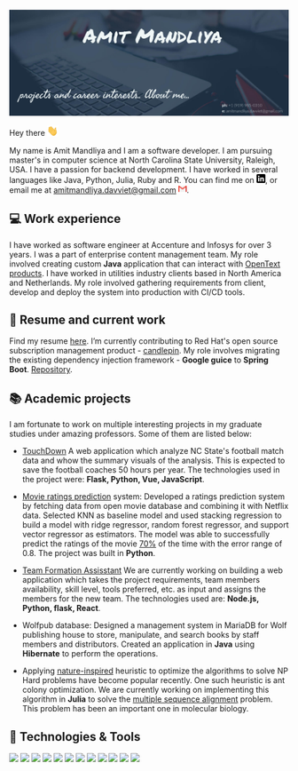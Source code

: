 ![Header](https://github.com/AmitMandliya/AmitMandliya/blob/main/banner.png "Header")

Hey there <img src="https://github.com/AmitMandliya/AmitMandliya/blob/main/wave.gif" width="20px">

My name is Amit Mandliya and I am a software developer. I am pursuing master's in computer science at North Carolina State University, Raleigh, USA. I have a passion for backend development. I have worked in several languages like Java, Python, Julia, Ruby and R. You can find me on [![LinkedIn][1.1]][1], or email me at amitmandliya.davviet@gmail.com [<img src="gmail.png" width="15">][2]. 

## 💻 Work experience

I have worked as software engineer at Accenture and Infosys for over 3 years. I was a part of enterprise content management team. My role involved creating custom **Java** application that can interact with [OpenText products](https://www.opentext.com/products-and-solutions/products/customer-experience-management). I have worked in utilities industry clients based in North America and Netherlands. My role involved gathering requirements from client, develop and deploy the system into production with CI/CD tools.

## 🔭 Resume and current work

Find my resume [here](https://drive.google.com/file/d/192sfe4r_xP5JVw2-ns22hC_vT7PJv1O_/view?usp=sharing). I’m currently contributing to Red Hat's open source subscription management product - [candlepin](https://www.candlepinproject.org/docs/candlepin/overview.html). My role involves migrating the existing dependency injection framework - **Google guice** to **Spring Boot**. [Repository](https://github.com/AmitMandliya/candlepin/tree/feature/spring_integration).

## 📚 Academic projects

I am fortunate to work on multiple interesting projects in my graduate studies under amazing professors. Some of them are listed below:

- [TouchDown](https://github.com/himol7/American-Football-Analytics-Application) A web application which analyze NC State's football match data and whow the summary visuals of the analysis. This is expected to save the football coaches 50 hours per year. The technologies used in the project were: **Flask, Python, Vue, JavaScript**.

- [Movie ratings prediction](https://github.com/AmitMandliya/movie-rating-prediction) system: Developed a ratings prediction system by fetching data from open movie database and combining it with Netflix data. Selected KNN as baseline model and used stacking regression to build a model with ridge regressor, random forest regressor, and support vector regressor as estimators. The model was able to successfully predict the ratings of the movie [70%](https://github.com/AmitMandliya/movie-rating-prediction/blob/master/ALDA_Final_Project_Report.pdf) of the time with the error range of 0.8. The project was built in **Python**.

- [Team Formation Assisstant](https://github.com/AmitMandliya/TeamFormationAssistant) We are currently working on building a web application which takes the project requirements, team members availability, skill level, tools preferred, etc. as input and assigns the members for the new team. The technologies used are: **Node.js, Python, flask, React**. 

- Wolfpub database: Designed a management system in MariaDB for Wolf publishing house to store, manipulate, and search books by staff members and distributors. Created an application in **Java** using **Hibernate** to perform the operations.

- Applying [nature-inspired](https://github.com/AmitMandliya/multiple-sequence-alignment/blob/master/CSC530%20Project%20Proposal.pdf) heuristic to optimize the algorithms to solve NP Hard problems have become popular recently. One such heuristic is ant colony optimization. We are currently working on implementing this algorithm in **Julia** to solve the [multiple sequence alignment](https://en.wikipedia.org/wiki/Multiple_sequence_alignment) problem. This problem has been an important one in molecular biology.

## 🔧 Technologies & Tools
![](https://img.shields.io/badge/OS-Linux-informational?style=flat&logo=linux&logoColor=white&color=2bbc8a)
![](https://img.shields.io/badge/Editor-IntelliJ_IDEA-informational?style=flat&logo=intellij-idea&logoColor=white&color=2bbc8a)
![](https://img.shields.io/badge/Code-Python-informational?style=flat&logo=python&logoColor=white&color=2bbc8a)
![](https://img.shields.io/badge/Code-Julia-informational?style=flat&logo=julia&logoColor=white&color=2bbc8a)
![](https://img.shields.io/badge/Code-Java-informational?style=flat&logo=java&logoColor=white&color=2bbc8a)
![](https://img.shields.io/badge/Code-Vue-informational?style=flat&logo=vue.js&logoColor=white&color=2bbc8a)
![](https://img.shields.io/badge/Shell-Bash-informational?style=flat&logo=gnu-bash&logoColor=white&color=2bbc8a)
![](https://img.shields.io/badge/framework-SpringBoot-informational?style=flat&logo=spring&logoColor=white&color=2bbc8a)
![](https://img.shields.io/badge/Tools-Vagrant-informational?style=flat&logo=vagrant&logoColor=white&color=2bbc8a)
![](https://img.shields.io/badge/Tools-PostgreSQL-informational?style=flat&logo=postgresql&logoColor=white&color=2bbc8a)
![](https://img.shields.io/badge/Tools-StreamServe-informational?style=flat&logo=StreamServe&logoColor=white&color=2bbc8a)
![](https://img.shields.io/badge/Tools-Processing-informational?style=flat&logo=Processing&logoColor=white&color=2bbc8a)



<!-- icons without padding -->

[1.1]: https://github.com/AmitMandliya/AmitMandliya/blob/main/linkedin.png
[1.2]: https://github.com/AmitMandliya/AmitMandliya/blob/main/gmail.png
<!-- links to your social media accounts -->

[1]: https://www.linkedin.com/in/amitmandliya/
[2]: mailto:amitmandliya.davviet@gmail.com

<!--

- 🔭 I’m currently working on ...
- 🌱 I’m currently learning ...
- 👯 I’m looking to collaborate on ...
- 🤔 I’m looking for help with ...
- 💬 Ask me about ...
- 📫 How to reach me: ...
- 😄 Pronouns: ...
- ⚡ Fun fact: ...
-->
